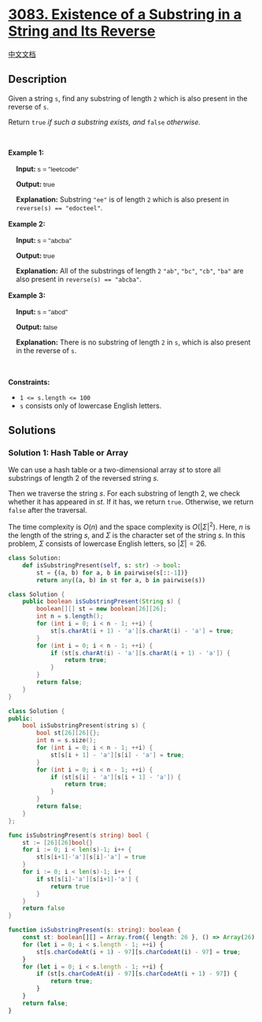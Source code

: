 # [3083. Existence of a Substring in a String and Its Reverse](https://leetcode.com/problems/existence-of-a-substring-in-a-string-and-its-reverse)

[中文文档](/solution/3000-3099/3083.Existence%20of%20a%20Substring%20in%20a%20String%20and%20Its%20Reverse/README.md)

<!-- tags:Hash Table,String -->

## Description

<p>Given a<strong> </strong>string <code>s</code>, find any <span data-keyword="substring">substring</span> of length <code>2</code> which is also present in the reverse of <code>s</code>.</p>

<p>Return <code>true</code><em> if such a substring exists, and </em><code>false</code><em> otherwise.</em></p>

<p>&nbsp;</p>
<p><strong class="example">Example 1:</strong></p>

<div class="example-block" style="border-color: var(--border-tertiary); border-left-width: 2px; color: var(--text-secondary); font-size: .875rem; margin-bottom: 1rem; margin-top: 1rem; overflow: visible; padding-left: 1rem;">
<p><strong>Input: </strong><span class="example-io" style="font-family: Menlo,sans-serif; font-size: 0.85rem;">s = &quot;leetcode&quot;</span></p>

<p><strong>Output: </strong><span class="example-io" style="font-family: Menlo,sans-serif; font-size: 0.85rem;">true</span></p>

<p><strong>Explanation:</strong> Substring <code>&quot;ee&quot;</code> is of length <code>2</code> which is also present in <code>reverse(s) == &quot;edocteel&quot;</code>.</p>
</div>

<p><strong class="example">Example 2:</strong></p>

<div class="example-block" style="border-color: var(--border-tertiary); border-left-width: 2px; color: var(--text-secondary); font-size: .875rem; margin-bottom: 1rem; margin-top: 1rem; overflow: visible; padding-left: 1rem;">
<p><strong>Input: </strong><span class="example-io" style="font-family: Menlo,sans-serif; font-size: 0.85rem;">s = &quot;abcba&quot;</span></p>

<p><strong>Output: </strong><span class="example-io" style="font-family: Menlo,sans-serif; font-size: 0.85rem;">true</span></p>

<p><strong>Explanation:</strong> All of the substrings of length <code>2</code> <code>&quot;ab&quot;</code>, <code>&quot;bc&quot;</code>, <code>&quot;cb&quot;</code>, <code>&quot;ba&quot;</code> are also present in <code>reverse(s) == &quot;abcba&quot;</code>.</p>
</div>

<p><strong class="example">Example 3:</strong></p>

<div class="example-block" style="border-color: var(--border-tertiary); border-left-width: 2px; color: var(--text-secondary); font-size: .875rem; margin-bottom: 1rem; margin-top: 1rem; overflow: visible; padding-left: 1rem;">
<p><strong>Input: </strong><span class="example-io" style="font-family: Menlo,sans-serif; font-size: 0.85rem;">s = &quot;abcd&quot;</span></p>

<p><strong>Output: </strong><span class="example-io" style="font-family: Menlo,sans-serif; font-size: 0.85rem;">false</span></p>

<p><strong>Explanation:</strong> There is no substring of length <code>2</code> in <code>s</code>, which is also present in the reverse of <code>s</code>.</p>
</div>

<p>&nbsp;</p>
<p><strong>Constraints:</strong></p>

<ul>
	<li><code>1 &lt;= s.length &lt;= 100</code></li>
	<li><code>s</code> consists only of lowercase English letters.</li>
</ul>

## Solutions

### Solution 1: Hash Table or Array

We can use a hash table or a two-dimensional array $st$ to store all substrings of length $2$ of the reversed string $s$.

Then we traverse the string $s$. For each substring of length $2$, we check whether it has appeared in $st$. If it has, we return `true`. Otherwise, we return `false` after the traversal.

The time complexity is $O(n)$ and the space complexity is $O(|\Sigma|^2)$. Here, $n$ is the length of the string $s$, and $\Sigma$ is the character set of the string $s$. In this problem, $\Sigma$ consists of lowercase English letters, so $|\Sigma| = 26$.

<!-- tabs:start -->

```python
class Solution:
    def isSubstringPresent(self, s: str) -> bool:
        st = {(a, b) for a, b in pairwise(s[::-1])}
        return any((a, b) in st for a, b in pairwise(s))
```

```java
class Solution {
    public boolean isSubstringPresent(String s) {
        boolean[][] st = new boolean[26][26];
        int n = s.length();
        for (int i = 0; i < n - 1; ++i) {
            st[s.charAt(i + 1) - 'a'][s.charAt(i) - 'a'] = true;
        }
        for (int i = 0; i < n - 1; ++i) {
            if (st[s.charAt(i) - 'a'][s.charAt(i + 1) - 'a']) {
                return true;
            }
        }
        return false;
    }
}
```

```cpp
class Solution {
public:
    bool isSubstringPresent(string s) {
        bool st[26][26]{};
        int n = s.size();
        for (int i = 0; i < n - 1; ++i) {
            st[s[i + 1] - 'a'][s[i] - 'a'] = true;
        }
        for (int i = 0; i < n - 1; ++i) {
            if (st[s[i] - 'a'][s[i + 1] - 'a']) {
                return true;
            }
        }
        return false;
    }
};
```

```go
func isSubstringPresent(s string) bool {
	st := [26][26]bool{}
	for i := 0; i < len(s)-1; i++ {
		st[s[i+1]-'a'][s[i]-'a'] = true
	}
	for i := 0; i < len(s)-1; i++ {
		if st[s[i]-'a'][s[i+1]-'a'] {
			return true
		}
	}
	return false
}
```

```ts
function isSubstringPresent(s: string): boolean {
    const st: boolean[][] = Array.from({ length: 26 }, () => Array(26).fill(false));
    for (let i = 0; i < s.length - 1; ++i) {
        st[s.charCodeAt(i + 1) - 97][s.charCodeAt(i) - 97] = true;
    }
    for (let i = 0; i < s.length - 1; ++i) {
        if (st[s.charCodeAt(i) - 97][s.charCodeAt(i + 1) - 97]) {
            return true;
        }
    }
    return false;
}
```

<!-- tabs:end -->

<!-- end -->
